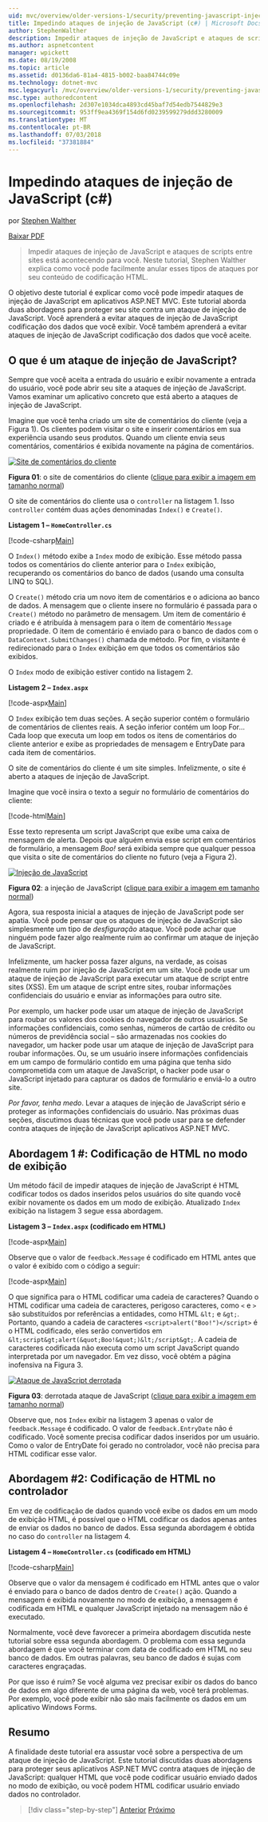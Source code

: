 ```yaml
---
uid: mvc/overview/older-versions-1/security/preventing-javascript-injection-attacks-cs
title: Impedindo ataques de injeção de JavaScript (c#) | Microsoft Docs
author: StephenWalther
description: Impedir ataques de injeção de JavaScript e ataques de scripts entre sites está acontecendo para você. Neste tutorial, Stephen Walther explica como você pode facilmente de...
ms.author: aspnetcontent
manager: wpickett
ms.date: 08/19/2008
ms.topic: article
ms.assetid: d0136da6-81a4-4815-b002-baa84744c09e
ms.technology: dotnet-mvc
msc.legacyurl: /mvc/overview/older-versions-1/security/preventing-javascript-injection-attacks-cs
msc.type: authoredcontent
ms.openlocfilehash: 2d307e1034dca4893cd45baf7d54edb7544829e3
ms.sourcegitcommit: 953ff9ea4369f154d6fd0239599279ddd3280009
ms.translationtype: MT
ms.contentlocale: pt-BR
ms.lasthandoff: 07/03/2018
ms.locfileid: "37381884"
---
```

<a name="preventing-javascript-injection-attacks-c"></a>Impedindo ataques de injeção de JavaScript (c#)
====================
por [Stephen Walther](https://github.com/StephenWalther)

[Baixar PDF](http://download.microsoft.com/download/8/4/8/84843d8d-1575-426c-bcb5-9d0c42e51416/ASPNET_MVC_Tutorial_06_CS.pdf)

> Impedir ataques de injeção de JavaScript e ataques de scripts entre sites está acontecendo para você. Neste tutorial, Stephen Walther explica como você pode facilmente anular esses tipos de ataques por seu conteúdo de codificação HTML.


O objetivo deste tutorial é explicar como você pode impedir ataques de injeção de JavaScript em aplicativos ASP.NET MVC. Este tutorial aborda duas abordagens para proteger seu site contra um ataque de injeção de JavaScript. Você aprenderá a evitar ataques de injeção de JavaScript codificação dos dados que você exibir. Você também aprenderá a evitar ataques de injeção de JavaScript codificação dos dados que você aceite.

## <a name="what-is-a-javascript-injection-attack"></a>O que é um ataque de injeção de JavaScript?

Sempre que você aceita a entrada do usuário e exibir novamente a entrada do usuário, você pode abrir seu site a ataques de injeção de JavaScript. Vamos examinar um aplicativo concreto que está aberto a ataques de injeção de JavaScript.

Imagine que você tenha criado um site de comentários do cliente (veja a Figura 1). Os clientes podem visitar o site e inserir comentários em sua experiência usando seus produtos. Quando um cliente envia seus comentários, comentários é exibida novamente na página de comentários.


[![Site de comentários do cliente](preventing-javascript-injection-attacks-cs/_static/image2.png)](preventing-javascript-injection-attacks-cs/_static/image1.png)

**Figura 01**: o site de comentários do cliente ([clique para exibir a imagem em tamanho normal](preventing-javascript-injection-attacks-cs/_static/image3.png))


O site de comentários do cliente usa o `controller` na listagem 1. Isso `controller` contém duas ações denominadas `Index()` e `Create()`.

**Listagem 1 – `HomeController.cs`**

[!code-csharp[Main](preventing-javascript-injection-attacks-cs/samples/sample1.cs)]

O `Index()` método exibe a `Index` modo de exibição. Esse método passa todos os comentários do cliente anterior para o `Index` exibição, recuperando os comentários do banco de dados (usando uma consulta LINQ to SQL).

O `Create()` método cria um novo item de comentários e o adiciona ao banco de dados. A mensagem que o cliente insere no formulário é passada para o `Create()` método no parâmetro de mensagem. Um item de comentário é criado e é atribuída à mensagem para o item de comentário `Message` propriedade. O item de comentário é enviado para o banco de dados com o `DataContext.SubmitChanges()` chamada de método. Por fim, o visitante é redirecionado para o `Index` exibição em que todos os comentários são exibidos.

O `Index` modo de exibição estiver contido na listagem 2.

**Listagem 2 – `Index.aspx`**

[!code-aspx[Main](preventing-javascript-injection-attacks-cs/samples/sample2.aspx)]

O `Index` exibição tem duas seções. A seção superior contém o formulário de comentários de clientes reais. A seção inferior contém um loop For... Cada loop que executa um loop em todos os itens de comentários do cliente anterior e exibe as propriedades de mensagem e EntryDate para cada item de comentários.

O site de comentários do cliente é um site simples. Infelizmente, o site é aberto a ataques de injeção de JavaScript.

Imagine que você insira o texto a seguir no formulário de comentários do cliente:

[!code-html[Main](preventing-javascript-injection-attacks-cs/samples/sample3.html)]

Esse texto representa um script JavaScript que exibe uma caixa de mensagem de alerta. Depois que alguém envia esse script em comentários de formulário, a mensagem <em>Boo!</em> será exibida sempre que qualquer pessoa que visita o site de comentários do cliente no futuro (veja a Figura 2).


[![Injeção de JavaScript](preventing-javascript-injection-attacks-cs/_static/image5.png)](preventing-javascript-injection-attacks-cs/_static/image4.png)

**Figura 02**: a injeção de JavaScript ([clique para exibir a imagem em tamanho normal](preventing-javascript-injection-attacks-cs/_static/image6.png))


Agora, sua resposta inicial a ataques de injeção de JavaScript pode ser apatia. Você pode pensar que os ataques de injeção de JavaScript são simplesmente um tipo de *desfiguração* ataque. Você pode achar que ninguém pode fazer algo realmente ruim ao confirmar um ataque de injeção de JavaScript.

Infelizmente, um hacker possa fazer alguns, na verdade, as coisas realmente ruim por injeção de JavaScript em um site. Você pode usar um ataque de injeção de JavaScript para executar um ataque de script entre sites (XSS). Em um ataque de script entre sites, roubar informações confidenciais do usuário e enviar as informações para outro site.

Por exemplo, um hacker pode usar um ataque de injeção de JavaScript para roubar os valores dos cookies do navegador de outros usuários. Se informações confidenciais, como senhas, números de cartão de crédito ou números de previdência social – são armazenadas nos cookies do navegador, um hacker pode usar um ataque de injeção de JavaScript para roubar informações. Ou, se um usuário insere informações confidenciais em um campo de formulário contido em uma página que tenha sido comprometida com um ataque de JavaScript, o hacker pode usar o JavaScript injetado para capturar os dados de formulário e enviá-lo a outro site.

*Por favor, tenha medo*. Levar a ataques de injeção de JavaScript sério e proteger as informações confidenciais do usuário. Nas próximas duas seções, discutimos duas técnicas que você pode usar para se defender contra ataques de injeção de JavaScript aplicativos ASP.NET MVC.

## <a name="approach-1-html-encode-in-the-view"></a>Abordagem 1 #: Codificação de HTML no modo de exibição

Um método fácil de impedir ataques de injeção de JavaScript é HTML codificar todos os dados inseridos pelos usuários do site quando você exibir novamente os dados em um modo de exibição. Atualizado `Index` exibição na listagem 3 segue essa abordagem.

**Listagem 3 – `Index.aspx` (codificado em HTML)**

[!code-aspx[Main](preventing-javascript-injection-attacks-cs/samples/sample4.aspx)]

Observe que o valor de `feedback.Message` é codificado em HTML antes que o valor é exibido com o código a seguir:

[!code-aspx[Main](preventing-javascript-injection-attacks-cs/samples/sample5.aspx)]

O que significa para o HTML codificar uma cadeia de caracteres? Quando o HTML codificar uma cadeia de caracteres, perigoso caracteres, como `<` e `>` são substituídos por referências a entidades, como HTML `&lt;` e `&gt;`. Portanto, quando a cadeia de caracteres `<script>alert("Boo!")</script>` é o HTML codificado, eles serão convertidos em `&lt;script&gt;alert(&quot;Boo!&quot;)&lt;/script&gt;`. A cadeia de caracteres codificada não executa como um script JavaScript quando interpretada por um navegador. Em vez disso, você obtém a página inofensiva na Figura 3.


[![Ataque de JavaScript derrotada](preventing-javascript-injection-attacks-cs/_static/image8.png)](preventing-javascript-injection-attacks-cs/_static/image7.png)

**Figura 03**: derrotada ataque de JavaScript ([clique para exibir a imagem em tamanho normal](preventing-javascript-injection-attacks-cs/_static/image9.png))


Observe que, nos `Index` exibir na listagem 3 apenas o valor de `feedback.Message` é codificado. O valor de `feedback.EntryDate` não é codificado. Você somente precisa codificar dados inseridos por um usuário. Como o valor de EntryDate foi gerado no controlador, você não precisa para HTML codificar esse valor.

## <a name="approach-2-html-encode-in-the-controller"></a>Abordagem #2: Codificação de HTML no controlador

Em vez de codificação de dados quando você exibe os dados em um modo de exibição HTML, é possível que o HTML codificar os dados apenas antes de enviar os dados no banco de dados. Essa segunda abordagem é obtida no caso do `controller` na listagem 4.

**Listagem 4 – `HomeController.cs` (codificado em HTML)**

[!code-csharp[Main](preventing-javascript-injection-attacks-cs/samples/sample6.cs)]

Observe que o valor da mensagem é codificado em HTML antes que o valor é enviado para o banco de dados dentro de `Create()` ação. Quando a mensagem é exibida novamente no modo de exibição, a mensagem é codificada em HTML e qualquer JavaScript injetado na mensagem não é executado.

Normalmente, você deve favorecer a primeira abordagem discutida neste tutorial sobre essa segunda abordagem. O problema com essa segunda abordagem é que você terminar com data de codificado em HTML no seu banco de dados. Em outras palavras, seu banco de dados é sujas com caracteres engraçadas.

Por que isso é ruim? Se você alguma vez precisar exibir os dados do banco de dados em algo diferente de uma página da web, você terá problemas. Por exemplo, você pode exibir não são mais facilmente os dados em um aplicativo Windows Forms.

## <a name="summary"></a>Resumo

A finalidade deste tutorial era assustar você sobre a perspectiva de um ataque de injeção de JavaScript. Este tutorial discutidas duas abordagens para proteger seus aplicativos ASP.NET MVC contra ataques de injeção de JavaScript: qualquer HTML que você pode codificar usuário enviado dados no modo de exibição, ou você podem HTML codificar usuário enviado dados no controlador.

> [!div class="step-by-step"]
> [Anterior](authenticating-users-with-windows-authentication-cs.md)
> [Próximo](authenticating-users-with-forms-authentication-vb.md)
